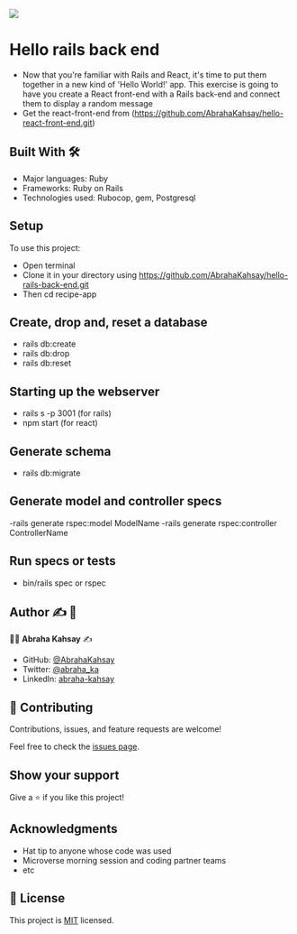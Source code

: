 ![](https://img.shields.io/badge/Microverse-blueviolet)

# Hello rails back end
- Now that you're familiar with Rails and React, it's time to put them together in a new kind of 'Hello World!' app. This exercise is going to have you create a React front-end with a Rails back-end and connect them to display a random message
- Get the react-front-end from (https://github.com/AbrahaKahsay/hello-react-front-end.git)

## Built With :hammer_and_wrench:

- Major languages: Ruby
- Frameworks: Ruby on Rails
- Technologies used: Rubocop, gem, Postgresql

## Setup

To use this project:
- Open terminal
- Clone it in your directory using
https://github.com/AbrahaKahsay/hello-rails-back-end.git
- Then cd recipe-app

## Create, drop and, reset a database

- rails db:create
- rails db:drop
- rails db:reset

## Starting up the webserver
- rails s -p 3001 (for rails)
- npm start (for react)
## Generate schema

- rails db:migrate

## Generate model and controller specs

-rails generate rspec:model  ModelName
-rails generate rspec:controller ControllerName

## Run specs or tests
- bin/rails spec or rspec

## Author :writing_hand: :busts_in_silhouette:

:man_technologist: **Abraha Kahsay** :writing_hand:

- GitHub: [@AbrahaKahsay](https://github.com/AbrahaKahsay)
- Twitter: [@abraha_ka](https://twitter.com/abraha_ka)
- LinkedIn: [abraha-kahsay](https://www.linkedin.com/in/abraha-kahsay/)
## 🤝 Contributing

Contributions, issues, and feature requests are welcome!

Feel free to check the [issues page](../../issues/).

## Show your support

Give a ⭐️ if you like this project!

## Acknowledgments

- Hat tip to anyone whose code was used
- Microverse morning session and coding partner teams
- etc

## 📝 License

This project is [MIT](./LICENSE) licensed.
